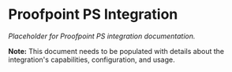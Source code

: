 # Proofpoint PS Integration

*Placeholder for Proofpoint PS integration documentation.*

**Note:** This document needs to be populated with details about the integration's capabilities, configuration, and usage.
